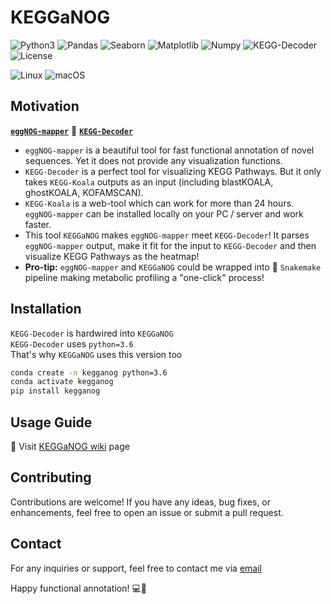 # KEGGaNOG

![Python3](https://img.shields.io/badge/Language-Python3-steelblue)
![Pandas](https://img.shields.io/badge/Dependecy-Pandas-steelblue)
![Seaborn](https://img.shields.io/badge/Dependecy-Seaborn-steelblue)
![Matplotlib](https://img.shields.io/badge/Dependecy-Matplotlib-steelblue)
![Numpy](https://img.shields.io/badge/Dependecy-Numpy-steelblue)
![KEGG-Decoder](https://img.shields.io/badge/Dependecy-KEGG_Decoder-steelblue)
![License](https://img.shields.io/badge/License-MIT-steelblue)

![Linux](https://img.shields.io/badge/Linux-FCC624?style=for-the-badge&logo=linux&logoColor=black)
![macOS](https://img.shields.io/badge/mac%20os-000000?style=for-the-badge&logo=macos&logoColor=F0F0F0)

## Motivation

[**`eggNOG-mapper`**](https://github.com/eggnogdb/eggnog-mapper) 🤝 [**`KEGG-Decoder`**](https://github.com/bjtully/BioData/blob/master/KEGGDecoder/README.md)

- `eggNOG-mapper` is a beautiful tool for fast functional annotation of novel sequences. Yet it does not provide any visualization functions.
- `KEGG-Decoder` is a perfect tool for visualizing KEGG Pathways. But it only takes `KEGG-Koala` outputs as an input (including blastKOALA, ghostKOALA, KOFAMSCAN).
- `KEGG-Koala` is a web-tool which can work for more than 24 hours. `eggNOG-mapper` can be installed locally on your PC / server and work faster.
- This tool `KEGGaNOG` makes `eggNOG-mapper` meet `KEGG-Decoder`! It parses `eggNOG-mapper` output, make it fit for the input to `KEGG-Decoder` and then visualize KEGG Pathways as the heatmap!
- **Pro-tip:** `eggNOG-mapper` and `KEGGaNOG` could be wrapped into 🐍 `Snakemake` pipeline making metabolic profiling a "one-click" process!

## Installation

`KEGG-Decoder` is hardwired into `KEGGaNOG`<br>
`KEGG-Decoder` uses `python=3.6`<br>
That's why `KEGGaNOG` uses this version too

```bash
conda create -n kegganog python=3.6
conda activate kegganog
pip install kegganog
```

## Usage Guide

🔗 Visit [KEGGaNOG wiki](https://github.com/iliapopov17/KEGGaNOG/wiki) page

## Contributing
Contributions are welcome! If you have any ideas, bug fixes, or enhancements, feel free to open an issue or submit a pull request.

## Contact
For any inquiries or support, feel free to contact me via [email](mailto:iljapopov17@gmail.com)

Happy functional annotation! 💻🧬